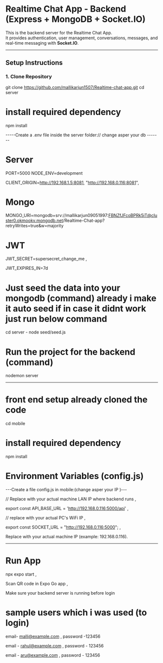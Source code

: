 # Realtime Chat App - Backend (Express + MongoDB + Socket.IO)

This is the backend server for the Realtime Chat App.  
It provides authentication, user management, conversations, messages, and real-time messaging with **Socket.IO**.

---

##  Setup Instructions

### 1. Clone Repository

git clone https://github.com/mallikarjun1507/Realtime-chat-app.git
cd server

# install required dependency

npm install


-----Create a .env file inside the server folder:// change asper your db -------

# Server
PORT=5000
NODE_ENV=development

CLIENT_ORIGIN=http://192.168.1.5:8081, "http://192.168.0.116:8081",


# Mongo
MONGO_URI=mongodb+srv://mallikarjun09051997:FBNZfJFcoBPRk5iT@cluster0.okmookv.mongodb.net/Realtime-Chat-app?retryWrites=true&w=majority

# JWT
JWT_SECRET=supersecret_change_me ,


JWT_EXPIRES_IN=7d


# Just  seed the data into your mongodb (command) already i make it auto seed if in case it didnt work just run below command
cd server - node seed/seed.js

# Run the project  for the backend (command)
nodemon server


--------------------------------------------------------------------------------------------------------------------------------
# front end setup already cloned the code 
cd mobile 

# install required dependency
 npm install

# Environment Variables (config.js)

---Create a file config.js in mobile:(change asper your IP )---

// Replace with your actual machine LAN IP where backend runs ,


export const API_BASE_URL =  'http://192.168.0.116:5000/api'  ,


// replace with your actual PC's WiFi IP ,


export const SOCKET_URL = "http://192.168.0.116:5000";  ,


Replace <your-local-ip> with your actual machine IP (example: 192.168.0.116).


----------------


# Run App
 npx expo start ,

 
 Scan QR code in Expo Go app ,

 
 Make sure your backend server is running before login


 # sample  users which i was used (to login)
 email- malli@example.com ,
 password -123456

 email - rahul@example.com ,
 password - 123456

 email - aru@example.com ,
 password - 123456
 

 

